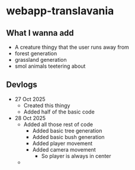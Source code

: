 # webapp-translavania



## What I wanna add

- A creature thingy that the user runs away from
- forest generation
- grassland generation
- smol animals teetering about

## Devlogs

- 27 Oct 2025
    - Created this thingy
    - Added half of the basic code
- 28 Oct 2025
    - Added all those rest of code
        - Added basic tree generation
        - Added basic bush generation
        - Added player movement
        - Added camera movement
            - So player is always in center
    - 
